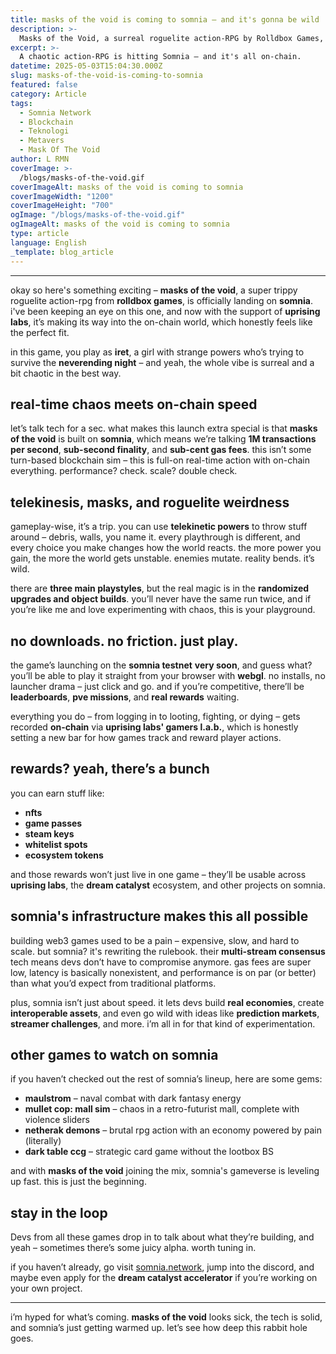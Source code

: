 ```yaml
---
title: masks of the void is coming to somnia – and it's gonna be wild
description: >-
  Masks of the Void, a surreal roguelite action-RPG by Rolldbox Games, is launching on Somnia with full on-chain gameplay, wild mechanics, and zero friction. 
excerpt: >-
  A chaotic action-RPG is hitting Somnia – and it's all on-chain.
datetime: 2025-05-03T15:04:30.000Z
slug: masks-of-the-void-is-coming-to-somnia
featured: false
category: Article
tags:
  - Somnia Network
  - Blockchain
  - Teknologi
  - Metavers
  - Mask Of The Void
author: L RMN
coverImage: >-
  /blogs/masks-of-the-void.gif
coverImageAlt: masks of the void is coming to somnia
coverImageWidth: "1200"
coverImageHeight: "700"
ogImage: "/blogs/masks-of-the-void.gif"
ogImageAlt: masks of the void is coming to somnia
type: article
language: English
_template: blog_article
---
```


---

okay so here's something exciting – **masks of the void**, a super trippy roguelite action-rpg from **rolldbox games**, is officially landing on **somnia**. i've been keeping an eye on this one, and now with the support of **uprising labs**, it’s making its way into the on-chain world, which honestly feels like the perfect fit.

in this game, you play as **iret**, a girl with strange powers who’s trying to survive the **neverending night** – and yeah, the whole vibe is surreal and a bit chaotic in the best way.

## real-time chaos meets on-chain speed

let’s talk tech for a sec. what makes this launch extra special is that **masks of the void** is built on **somnia**, which means we’re talking **1M transactions per second**, **sub-second finality**, and **sub-cent gas fees**. this isn’t some turn-based blockchain sim – this is full-on real-time action with on-chain everything. performance? check. scale? double check.

## telekinesis, masks, and roguelite weirdness

gameplay-wise, it’s a trip. you can use **telekinetic powers** to throw stuff around – debris, walls, you name it. every playthrough is different, and every choice you make changes how the world reacts. the more power you gain, the more the world gets unstable. enemies mutate. reality bends. it’s wild.

there are **three main playstyles**, but the real magic is in the **randomized upgrades and object builds**. you’ll never have the same run twice, and if you’re like me and love experimenting with chaos, this is your playground.

## no downloads. no friction. just play.

the game’s launching on the **somnia testnet** **very soon**, and guess what? you’ll be able to play it straight from your browser with **webgl**. no installs, no launcher drama – just click and go. and if you’re competitive, there’ll be **leaderboards**, **pve missions**, and **real rewards** waiting.

everything you do – from logging in to looting, fighting, or dying – gets recorded **on-chain** via **uprising labs' gamers l.a.b.**, which is honestly setting a new bar for how games track and reward player actions.

## rewards? yeah, there’s a bunch

you can earn stuff like:

- **nfts**
- **game passes**
- **steam keys**
- **whitelist spots**
- **ecosystem tokens**

and those rewards won’t just live in one game – they’ll be usable across **uprising labs**, the **dream catalyst** ecosystem, and other projects on somnia.

## somnia's infrastructure makes this all possible

building web3 games used to be a pain – expensive, slow, and hard to scale. but somnia? it's rewriting the rulebook. their **multi-stream consensus** tech means devs don’t have to compromise anymore. gas fees are super low, latency is basically nonexistent, and performance is on par (or better) than what you’d expect from traditional platforms.

plus, somnia isn’t just about speed. it lets devs build **real economies**, create **interoperable assets**, and even go wild with ideas like **prediction markets**, **streamer challenges**, and more. i’m all in for that kind of experimentation.

## other games to watch on somnia

if you haven’t checked out the rest of somnia’s lineup, here are some gems:

- **maulstrom** – naval combat with dark fantasy energy  
- **mullet cop: mall sim** – chaos in a retro-futurist mall, complete with violence sliders  
- **netherak demons** – brutal rpg action with an economy powered by pain (literally)  
- **dark table ccg** – strategic card game without the lootbox BS  

and with **masks of the void** joining the mix, somnia's gameverse is leveling up fast. this is just the beginning.

## stay in the loop

Devs from all these games drop in to talk about what they’re building, and yeah – sometimes there’s some juicy alpha. worth tuning in.

if you haven’t already, go visit [somnia.network](https://somnia.network), jump into the discord, and maybe even apply for the **dream catalyst accelerator** if you’re working on your own project.

---

i’m hyped for what’s coming. **masks of the void** looks sick, the tech is solid, and somnia’s just getting warmed up. let’s see how deep this rabbit hole goes.